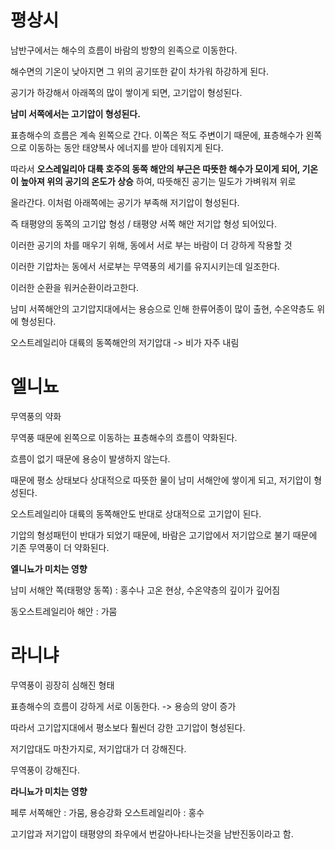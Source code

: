 # 평상시

남반구에서는 해수의 흐름이 바람의 방향의 왼족으로 이동한다.

해수면의 기온이 낮아지면 그 위의 공기또한 같이 차가워 하강하게 된다. 

공기가 하강해서 아래쪽의 많이 쌓이게 되면, 고기압이 형성된다.

__남미 서쪽에서는 고기압이 형성된다.__

표층해수의 흐름은 계속 왼쪽으로 간다. 이쪽은 적도 주변이기 때문에, 표층해수가 왼쪽으로 이동하는 동안 태양복사 에너지를 받아 데워지게 된다.

따라서 __오스레일리아 대륙 호주의 동쪽 해안의 부근은 따뜻한 해수가 모이게 되어, 기온이 높아져 위의 공기의 온도가 상승__ 하여, 따뜻해진 공기는 밀도가 가벼워져 위로

올라간다. 이처럼 아래쪽에는 공기가 부족해 저기압이 형성된다.

즉 태평양의 동쪽의 고기압 형성 / 태평양 서쪽 해안 저기압 형성 되어있다.

이러한 공기의 차를 매우기 위해, 동에서 서로 부는 바람이 더 강하게 작용할 것

이러한 기압차는 동에서 서로부는 무역풍의 세기를 유지시키는데 일조한다.

이러한 순환을 워커순환이라고한다.


남미 서쪽해안의 고기압지대에서는 용승으로 인해 한류어종이 많이 출현, 수온약층도 위에 형성된다.

오스트레일리아 대륙의 동쪽해안의 저기압대 -> 비가 자주 내림



# 엘니뇨

무역풍의 약화

무역풍 때문에 왼쪽으로 이동하는 표층해수의 흐름이 약화된다.

흐름이 없기 때문에 용승이 발생하지 않는다.

때문에 평소 상태보다 상대적으로 따뜻한 물이 남미 서해안에 쌓이게 되고, 저기압이 형성된다.

오스트레일리아 대륙의 동쪽해안도 반대로 상대적으로 고기압이 된다.

기압의 형성패턴이 반대가 되었기 때문에, 바람은 고기압에서 저기압으로 불기 때문에 기존 무역풍이 더 약화된다.

__엘니뇨가 미치는 영향__

남미 서해안 쪽(태평양 동쪽) : 홍수나 고온 현상, 수온약층의 깊이가 깊어짐

동오스트레일리아 해안 : 가뭄



# 라니냐

무역풍이 굉장히 심해진 형태

표층해수의 흐름이 강하게 서로 이동한다. -> 용승의 양이 증가

따라서 고기압지대에서 평소보다 훨씬더 강한 고기압이 형성된다.

저기압대도 마찬가지로, 저기압대가 더 강해진다. 

무역풍이 강해진다.

__라니뇨가 미치는 영향__

페루 서쪽해안 : 가뭄, 용승강화
오스트레일리아 : 홍수

고기압과 저기압이 태평양의 좌우에서 번갈아나타나는것을 남반진동이라고 함.



